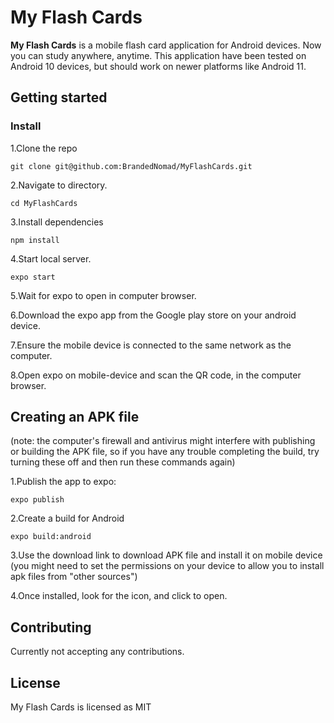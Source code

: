 # My Flash Cards
**My Flash Cards** is a mobile flash card application for Android devices. Now you can study anywhere, anytime. This application have been tested on Android 10 devices, but should work on newer platforms like Android 11.

## Getting started

### Install

1.Clone the repo

`git clone git@github.com:BrandedNomad/MyFlashCards.git`

2.Navigate to directory.

`cd MyFlashCards`

3.Install dependencies

`npm install`

4.Start local server.

`expo start`

5.Wait for expo to open in computer browser.

6.Download the expo app from the Google play store on your android device.

7.Ensure the mobile device is connected to the same network as the computer.

8.Open expo on mobile-device and scan the QR code, in the computer browser.

## Creating an APK file

(note: the computer's firewall and antivirus might interfere with publishing or building the APK file, so if you have any trouble completing the build, try turning these off and then run these commands again)

1.Publish the app to expo:

`expo publish`

2.Create a build for Android 

`expo build:android`

3.Use the download link to download APK file and install it on mobile device (you might need to set the permissions on your device to allow you to install apk files from "other sources")

4.Once installed, look for the icon, and click to open.


## Contributing

Currently not accepting any contributions.

## License

My Flash Cards is licensed as MIT
